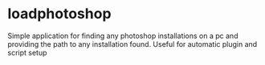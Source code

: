 loadphotoshop
=============

Simple application for finding any photoshop installations on a pc and providing the path to any installation found. Useful for automatic plugin and script setup
